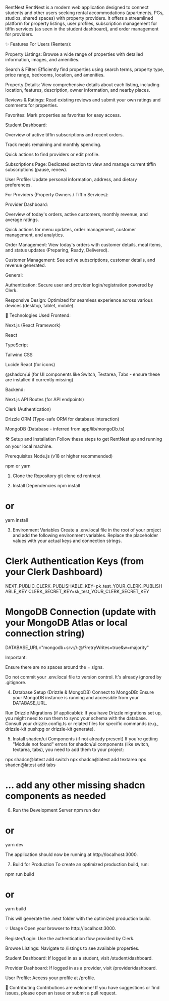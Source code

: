 RentNest
RentNest is a modern web application designed to connect students and other users seeking rental accommodations (apartments, PGs, studios, shared spaces) with property providers. It offers a streamlined platform for property listings, user profiles, subscription management for tiffin services (as seen in the student dashboard), and order management for providers.

✨ Features
For Users (Renters):

Property Listings: Browse a wide range of properties with detailed information, images, and amenities.

Search & Filter: Efficiently find properties using search terms, property type, price range, bedrooms, location, and amenities.

Property Details: View comprehensive details about each listing, including location, features, description, owner information, and nearby places.

Reviews & Ratings: Read existing reviews and submit your own ratings and comments for properties.

Favorites: Mark properties as favorites for easy access.

Student Dashboard:

Overview of active tiffin subscriptions and recent orders.

Track meals remaining and monthly spending.

Quick actions to find providers or edit profile.

Subscriptions Page: Dedicated section to view and manage current tiffin subscriptions (pause, renew).

User Profile: Update personal information, address, and dietary preferences.

For Providers (Property Owners / Tiffin Services):

Provider Dashboard:

Overview of today's orders, active customers, monthly revenue, and average ratings.

Quick actions for menu updates, order management, customer management, and analytics.

Order Management: View today's orders with customer details, meal items, and status updates (Preparing, Ready, Delivered).

Customer Management: See active subscriptions, customer details, and revenue generated.

General:

Authentication: Secure user and provider login/registration powered by Clerk.

Responsive Design: Optimized for seamless experience across various devices (desktop, tablet, mobile).

🚀 Technologies Used
Frontend:

Next.js (React Framework)

React

TypeScript

Tailwind CSS

Lucide React (for icons)

@shadcn/ui (for UI components like Switch, Textarea, Tabs - ensure these are installed if currently missing)

Backend:

Next.js API Routes (for API endpoints)

Clerk (Authentication)

Drizzle ORM (Type-safe ORM for database interaction)

MongoDB (Database - inferred from app/lib/mongoDb.ts)

🛠️ Setup and Installation
Follow these steps to get RentNest up and running on your local machine.

Prerequisites
Node.js (v18 or higher recommended)

npm or yarn

1. Clone the Repository
git clone <your-repo-url>
cd rentnest

2. Install Dependencies
npm install
# or
yarn install

3. Environment Variables
Create a .env.local file in the root of your project and add the following environment variables. Replace the placeholder values with your actual keys and connection strings.

# Clerk Authentication Keys (from your Clerk Dashboard)
NEXT_PUBLIC_CLERK_PUBLISHABLE_KEY=pk_test_YOUR_CLERK_PUBLISHABLE_KEY
CLERK_SECRET_KEY=sk_test_YOUR_CLERK_SECRET_KEY

# MongoDB Connection (update with your MongoDB Atlas or local connection string)
DATABASE_URL="mongodb+srv://<username>:<password>@<cluster-url>/<database-name>?retryWrites=true&w=majority"

Important:

Ensure there are no spaces around the = signs.

Do not commit your .env.local file to version control. It's already ignored by .gitignore.

4. Database Setup (Drizzle & MongoDB)
Connect to MongoDB: Ensure your MongoDB instance is running and accessible from your DATABASE_URL.

Run Drizzle Migrations (if applicable): If you have Drizzle migrations set up, you might need to run them to sync your schema with the database. Consult your drizzle.config.ts or related files for specific commands (e.g., drizzle-kit push:pg or drizzle-kit generate).

5. Install shadcn/ui Components (if not already present)
If you're getting "Module not found" errors for shadcn/ui components (like switch, textarea, tabs), you need to add them to your project:

npx shadcn@latest add switch
npx shadcn@latest add textarea
npx shadcn@latest add tabs
# ... add any other missing shadcn components as needed

6. Run the Development Server
npm run dev
# or
yarn dev

The application should now be running at http://localhost:3000.

7. Build for Production
To create an optimized production build, run:

npm run build
# or
yarn build

This will generate the .next folder with the optimized production build.

💡 Usage
Open your browser to http://localhost:3000.

Register/Login: Use the authentication flow provided by Clerk.

Browse Listings: Navigate to /listings to see available properties.

Student Dashboard: If logged in as a student, visit /student/dashboard.

Provider Dashboard: If logged in as a provider, visit /provider/dashboard.

User Profile: Access your profile at /profile.

🤝 Contributing
Contributions are welcome! If you have suggestions or find issues, please open an issue or submit a pull request.

